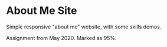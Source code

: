 # About Me Site
 Simple responsive "about me" website, with some skills demos.

Assignment from May 2020. Marked as 95%.
